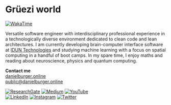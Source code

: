 # Grüezi world

[![WakaTime](https://wakatime.com/badge/user/4ffe7ebe-8b8e-4af2-a5f8-d3cd028f3726.svg)](https://wakatime.com/@danburonline)</br>

Versatile software engineer with interdisciplinary professional experience in a technologically diverse environment dedicated to clean code and lean architectures. I am currently developing brain-computer interface software at [IDUN Technologies](https://iduntechnologies.com) and studying machine learning with a focus on spatial computing in a handful of boot camps. In my spare time, I enjoy maths and reading about neuroscience, physics and quantum computing.

**Contact me**</br>
[danielburger.online](https://danielburger.online) </br>
[public@danielburger.online](mailto:public@danielburger.online)

[![ResearchGate](https://img.shields.io/badge/Research_Gate-484848.svg?&style=for-the-badge&logo=ResearchGate&logoColor=white)](https://www.researchgate.net/profile/Daniel-Burger-10)
[![Medium](https://img.shields.io/badge/Medium-484848?style=for-the-badge&logo=medium&logoColor=white)](https://medium.com/@danburonline)
[![YouTube](https://img.shields.io/badge/YouTube-484848?style=for-the-badge&logo=youtube&logoColor=white)](https://www.youtube.com/c/DanielBurgerOnline)
</br>
[![LinkedIn](https://img.shields.io/badge/LinkedIn-484848?style=for-the-badge&logo=linkedin&logoColor=white)](https://linkedin.com/in/danburonline)
[![Instagram](https://img.shields.io/badge/Instagram-484848?style=for-the-badge&logo=instagram&logoColor=white)](https://www.instagram.com/danburonline)
[![Twitter](https://img.shields.io/badge/Twitter-484848?style=for-the-badge&logo=twitter&logoColor=white)](https://twitter.com/danburonline)
